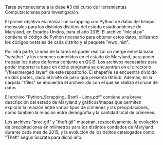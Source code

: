 Tarea perteneciente a la clase #3 del curso de Herramientas Computacionales para Investigación.

El primer objetivo es realizar un scrapping con Python de datos del tiempo mensuales para los distintos distritos del estado estadounidense de Maryland, en Estados Unidos, para el año 2015. El archivo "inicial.py" contiene el código de Python necesario para obtener estos datos, utilizando los códigos postales de cada distrito y el paquete "wwo_hist". 

Por otra parte, la idea de la tarea es poder realizar un merge entre la base "weather" y los crímenes cometidos en el estado de Maryland, para poder trabajar los datos de forma conjunta en QGIS. Los archivos necesarios para poder importar la base en dicho programa se encuentran en el directorio "/files/merged_layer" de este repositorio. El shapefile se encuentra dividido en dos partes, dado el límite de peso que presenta Github. Además, en la carpeta "/files" se encuentra el archivo .do con el que se realizó el cruce de datos. 

El archivo "Python_Scrapping_ Banfi - Lima.pdf" contiene una breve descripción del estado de Maryland y gráficos/mapas que permiten explorar la relación entre varios tipos de crímenes y las precipitaciones, como también la relación entre demografía y la cantidad total de crímenes. 

Los archivos "prec.gif" y "theft.gif" muestran, respectivamente, la evolución de precipitaciones en milímetros para los distintos condados de Maryland durante cada mes de 2015, y la evolución de los delitos catalogados como "Theft" según Socrata para dicho año. 
